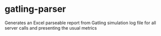 gatling-parser
==============

Generates an Excel parseable report from Gatling simulation log file for all server calls and presenting the usual metrics
